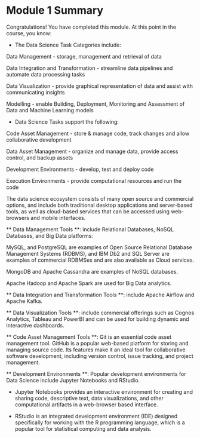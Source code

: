 # Module 1 Summary
Congratulations! You have completed this module. At this point in the course, you know:

- The Data Science Task Categories include:

Data Management -  storage, management and retrieval of data

Data Integration and Transformation - streamline data pipelines and automate data processing tasks

Data Visualization - provide graphical representation of data and assist with communicating insights

Modelling - enable Building, Deployment, Monitoring and Assessment of Data and Machine Learning models

- Data Science Tasks support the following:

Code Asset Management - store & manage code, track changes and allow collaborative development

Data Asset Management - organize and manage data, provide access control, and backup assets

Development Environments - develop, test and deploy code

Execution Environments - provide computational resources and run the code

The data science ecosystem consists of many open source and commercial options, and include both traditional desktop applications and server-based tools, as well as cloud-based services that can be accessed using web-browsers and mobile interfaces.

** Data Management Tools **: include Relational Databases, NoSQL Databases, and Big Data platforms:

MySQL, and PostgreSQL are examples of Open Source Relational Database Management Systems (RDBMS), and IBM Db2 and SQL Server are examples of commercial RDBMSes and are also available as Cloud services.

MongoDB and Apache Cassandra are examples of NoSQL databases.

Apache Hadoop and Apache Spark are used for Big Data analytics. 

** Data Integration and Transformation Tools **: include Apache Airflow and Apache Kafka. 

** Data Visualization Tools **:  include commercial offerings  such as Cognos Analytics, Tableau and PowerBI  and can be used for building dynamic and interactive dashboards.  

** Code Asset Management Tools **: Git is an essential code asset management tool. GitHub is a popular web-based platform for storing and managing source code. Its features make it an ideal tool for collaborative software development, including version control, issue tracking, and project management. 

** Development Environments **: Popular development environments for Data Science include Jupyter Notebooks and RStudio. 

- Jupyter Notebooks provides an interactive environment for creating and sharing code, descriptive text, data visualizations, and other computational artifacts in a web-browser based interface.  

- RStudio is an integrated development environment (IDE) designed specifically for working with the R programming language, which is a popular tool for statistical computing and data analysis.  
